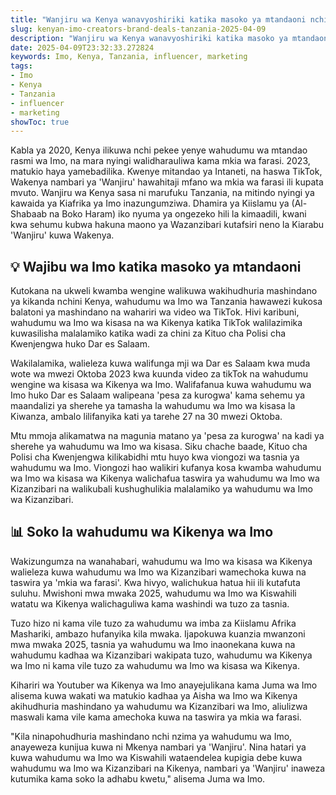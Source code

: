 ```yaml
---
title: "Wanjiru wa Kenya wanavyoshiriki katika masoko ya mtandaoni nchini Tanzania"
slug: kenyan-imo-creators-brand-deals-tanzania-2025-04-09
description: "Wanjiru wa Kenya wanavyoshiriki katika masoko ya mtandaoni nchini Tanzania"
date: 2025-04-09T23:32:33.272824
keywords: Imo, Kenya, Tanzania, influencer, marketing
tags:
- Imo
- Kenya
- Tanzania
- influencer
- marketing
showToc: true
---
```


Kabla ya 2020, Kenya ilikuwa nchi pekee yenye wahudumu wa mtandao rasmi wa Imo, na mara nyingi walidharauliwa kama mkia wa farasi. 2023, matukio haya yamebadilika. Kwenye mitandao ya Intaneti, na haswa TikTok,  Wakenya nambari ya  'Wanjiru' hawahitaji mfano wa mkia wa farasi ili kupata mvuto. Wanjiru wa Kenya sasa ni marufuku Tanzania, na mitindo nyingi ya kawaida ya Kiafrika ya Imo inazungumziwa. Dhamira ya Kiislamu ya (Al-Shabaab na Boko Haram) iko nyuma ya ongezeko hili la kimaadili, kwani kwa sehumu kubwa hakuna maono ya Wazanzibari kutafsiri neno la Kiarabu 'Wanjiru' kuwa Wakenya.    

## 💡 Wajibu wa Imo katika masoko ya mtandaoni  

Kutokana na ukweli kwamba wengine walikuwa wakihudhuria mashindano ya kikanda nchini Kenya, wahudumu wa  Imo wa Tanzania hawawezi kukosa balatoni ya mashindano na wahariri wa video wa TikTok. Hivi karibuni, wahudumu wa Imo wa kisasa na wa Kikenya katika TikTok walilazimika kuwasilisha malalamiko katika wadi za chini za  Kituo cha Polisi cha Kwenjengwa huko Dar es Salaam. 

Wakilalamika, walieleza kuwa walifunga mji wa Dar es Salaam kwa muda wote wa mwezi Oktoba 2023 kwa kuunda video za tikTok na wahudumu wengine wa kisasa wa Kikenya wa Imo.  Walifafanua kuwa wahudumu wa Imo huko Dar es Salaam walipeana 'pesa za kurogwa' kama sehemu ya maandalizi ya sherehe ya tamasha la wahudumu wa  Imo wa kisasa la Kiwanza, ambalo lilifanyika kati ya tarehe 27 na 30 mwezi Oktoba.   

Mtu mmoja alikamatwa na magunia matano ya 'pesa za kurogwa' na kadi ya sherehe ya wahudumu wa  Imo wa kisasa. Siku chache baade, Kituo cha Polisi cha Kwenjengwa kilikabidhi mtu huyo kwa viongozi wa tasnia ya wahudumu wa Imo. Viongozi hao walikiri kufanya kosa kwamba wahudumu wa Imo wa kisasa wa Kikenya walichafua taswira ya wahudumu wa Imo wa Kizanzibari na walikubali kushughulikia malalamiko ya wahudumu wa Imo wa Kizanzibari.   

## 📊 Soko la wahudumu wa Kikenya wa  Imo  

Wakizungumza na wanahabari, wahudumu wa Imo wa kisasa wa Kikenya walieleza kuwa wahudumu wa Imo wa Kizanzibari wamechoka kuwa na taswira ya 'mkia wa farasi'. Kwa hivyo, walichukua hatua hii ili kutafuta suluhu. Mwishoni mwa mwaka 2025, wahudumu wa  Imo wa Kiswahili watatu wa Kikenya walichaguliwa kama washindi wa tuzo za tasnia.   
 
Tuzo hizo ni kama vile tuzo za wahudumu wa  imba za Kiislamu Afrika Mashariki, ambazo hufanyika kila mwaka. Ijapokuwa kuanzia mwanzoni mwa mwaka 2025, tasnia ya wahudumu wa Imo inaonekana kuwa na wahudumu kadhaa wa Kizanzibari wakipata tuzo, wahudumu wa Kikenya wa Imo ni kama vile tuzo za wahudumu wa  Imo wa kisasa wa Kikenya.    

Kihariri wa Youtuber wa Kikenya wa Imo anayejulikana kama  Juma wa  Imo alisema kuwa wakati wa matukio kadhaa ya  Aisha wa Imo wa Kikenya akihudhuria mashindano ya wahudumu wa Kizanzibari wa  Imo, aliulizwa maswali kama vile kama amechoka kuwa na taswira ya mkia wa farasi.    

"Kila ninapohudhuria mashindano nchi nzima ya wahudumu wa Imo, anayeweza kunijua kuwa ni Mkenya nambari ya 'Wanjiru'. Nina hatari ya kuwa wahudumu wa Imo wa Kiswahili wataendelea kupigia debe kuwa wahudumu wa  Imo wa Kizanzibari na Kikenya, nambari ya 'Wanjiru' inaweza kutumika kama soko la adhabu kwetu," alisema Juma wa  Imo.